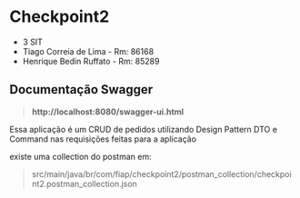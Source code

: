 # Checkpoint2

* 3 SIT
* Tiago Correia de Lima - Rm: 86168
* Henrique Bedin Ruffato - Rm: 85289


## Documentação Swagger

> **http://localhost:8080/swagger-ui.html**

Essa aplicação é um CRUD de pedidos utilizando Design Pattern DTO e Command nas requisições feitas para a aplicação

existe uma collection do postman em:
> src/main/java/br/com/fiap/checkpoint2/postman_collection/checkpoint2.postman_collection.json
